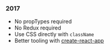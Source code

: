 ### 2017 

- No propTypes required
- No Redux required
- Use CSS directly with `className`
- Better tooling with [create-react-app](https://github.com/facebookincubator/create-react-app)

